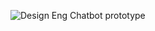 ![Design Eng  Chatbot prototype](https://github.com/user-attachments/assets/ed75f129-5ad5-4f5a-8cbd-f04d5d946dd6)
